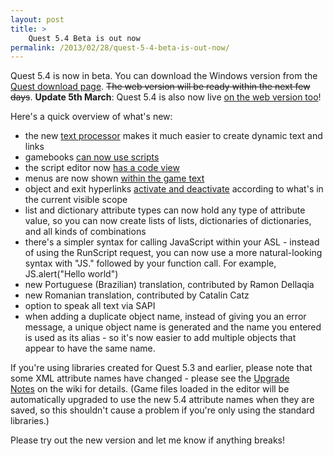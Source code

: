 ```yaml
---
layout: post
title: >
    Quest 5.4 Beta is out now
permalink: /2013/02/28/quest-5-4-beta-is-out-now/
---
```

Quest 5.4 is now in beta. You can download the Windows version from the <a href="http://www.textadventures.co.uk/quest/download/">Quest download page</a>. <del>The web version will be ready within the next few days</del>. <strong>Update 5th March</strong>: Quest 5.4 is also now live <a href="http://www.textadventures.co.uk/create/">on the web version too</a>!

Here's a quick overview of what's new:
<ul>
	<li>the new <a title="Quest 5.4 Text Processor – easier adaptive text and links" href="http://blog.textadventures.co.uk/2013/02/27/quest-5-4-text-processor-easier-adaptive-text-and-links/">text processor</a> makes it much easier to create dynamic text and links</li>
	<li>gamebooks <a title="Bringing more power to gamebook mode in Quest 5.4" href="http://blog.textadventures.co.uk/2013/02/27/bringing-more-power-to-gamebook-mode-in-quest-5-4/">can now use scripts</a></li>
	<li>the script editor now <a title="Quest 5.4 Script Editor – showing you teh codez" href="http://blog.textadventures.co.uk/2013/02/25/quest-5-4-script-editor-showing-you-teh-codez/">has a code view</a></li>
	<li><span style="line-height:14px;">menus are now shown <a title="Slicker hyperlinks in Quest 5.4" href="http://blog.textadventures.co.uk/2013/02/28/slicker-hyperlinks-in-quest-5-4/">within the game text</a></span></li>
	<li><span style="line-height:14px;">object and exit hyperlinks <a title="Slicker hyperlinks in Quest 5.4" href="http://blog.textadventures.co.uk/2013/02/28/slicker-hyperlinks-in-quest-5-4/">activate and deactivate</a> according to what's in the current visible scope</span></li>
	<li>list and dictionary attribute types can now hold any type of attribute value, so you can now create lists of lists, dictionaries of dictionaries, and all kinds of combinations</li>
	<li>there's a simpler syntax for calling JavaScript within your ASL - instead of using the RunScript request, you can now use a more natural-looking syntax with "JS." followed by your function call. For example, JS.alert("Hello world")</li>
	<li>new Portuguese (Brazilian) translation, contributed by Ramon Dellaqia</li>
	<li>new Romanian translation, contributed by Catalin Catz</li>
	<li>option to speak all text via SAPI</li>
	<li>when adding a duplicate object name, instead of giving you an error message, a unique object name is generated and the name you entered is used as its alias - so it's now easier to add multiple objects that appear to have the same name.</li>
</ul>
If you're using libraries created for Quest 5.3 and earlier, please note that some XML attribute names have changed - please see the <a href="http://quest5.net/wiki/Upgrade_Notes#Upgrading_from_Quest_5.3_to_Quest_5.4">Upgrade Notes</a> on the wiki for details. (Game files loaded in the editor will be automatically upgraded to use the new 5.4 attribute names when they are saved, so this shouldn't cause a problem if you're only using the standard libraries.)

Please try out the new version and let me know if anything breaks!